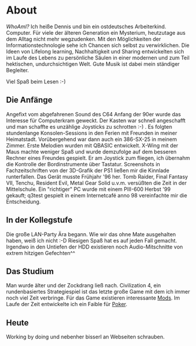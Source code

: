 # About

*WhoAmI?* Ich heiße Dennis und bin ein ostdeutsches Arbeiterkind. Computer. Für viele der älteren Generation ein Mysterium, heutzutage aus dem Alltag nicht mehr wegzudenken. Mit den Möglichkeiten der Informationstechnologie sehe ich Chancen sich selbst zu verwirklichen. Die Ideen von Lifelong learning, Nachhaltigkeit und Sharing entwickelten sich im Laufe des Lebens zu persönliche Säulen in einer modernen und zum Teil hektischen, undurchsichtigen Welt. Gute Musik ist dabei mein ständiger Begleiter.

Viel Spaß beim Lesen :-)

## Die Anfänge

Angefixt vom abgefahrenen Sound des C64 Anfang der 90er wurde das Interesse für Computerkram geweckt. Der Kasten war schnell angeschafft und man schaffte es unzählige Joysticks zu schrotten :-) . Es folgten stundenlange Konsolen-Sessions in den Ferien mit Freunden in meiner Heimatstadt. Vorübergehend war dann auch ein 386-SX-25 in meinem Zimmer. Erste Melodien wurden mit QBASIC entwickelt. X-Wing mit der Maus machte weniger Spaß und wurde demzufolge auf dem besseren Rechner eines Freundes gespielt. Er am Joystick zum fliegen, ich übernahm die Kontrolle der Bordinstrumente über Tastatur. Screenshots in Fachzeitschriften von der 3D-Grafik der PS1 ließen mir die Kinnlade runterfallen. Das Gerät musste Frühjahr '96 her. Tomb Raider, Final Fantasy VII, Tenchu, Resident Evil, Metal Gear Solid u.v.m. versüßten die Zeit in der Mittelschule. Ein "richtiger" PC wurde mit einem PIII-600 Herbst '99 gekauft; q3test gespielt in einem Internetcafé anno 98 vereinfachte mir die Entscheidung.

## In der Kollegstufe

Die große LAN-Party Ära begann. Wie wir das ohne Mate ausgehalten haben, weiß ich nicht :-D Riesigen Spaß hat es auf jeden Fall gemacht. Irgendwo in den Untiefen der HDD existieren noch Audio-Mitschnitte von extrem hitzigen Gefechten^^

## Das Studium

Man wurde älter und der Zockdrang ließ nach. Civilization 4, ein rundenbasiertes Strategiespiel ist das letzte große Game mit dem ich immer noch viel Zeit verbringe. Für das Game existieren interessante [Mods](https://forums.civfanatics.com/forums/civ4-modpacks.171/). Im Laufe der Zeit entwickelte ich ein Faible für [Poker](https://www.pokerth.net/).

## Heute

Working by doing und nebenher bisserl an Webseiten schrauben.
